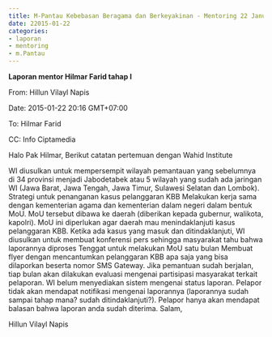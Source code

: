 ```yaml
---
title: M-Pantau Kebebasan Beragama dan Berkeyakinan - Mentoring 22 Januari 2015
date: 22015-01-22
categories:
- laporan
- mentoring
- m.Pantau
---
```


**Laporan mentor Hilmar Farid tahap I**

From: Hillun Vilayl Napis 

Date: 2015-01-22 20:16 GMT+07:00 

To: Hilmar Farid 

CC:	Info Ciptamedia

Halo Pak Hilmar, Berikut catatan pertemuan dengan Wahid Institute

WI diusulkan untuk mempersempit wilayah pemantauan yang sebelumnya di 34 provinsi menjadi Jabodetabek atau 5 wilayah yang sudah ada jaringan WI (Jawa Barat, Jawa Tengah, Jawa Timur, Sulawesi Selatan dan Lombok).
Strategi untuk penanganan kasus pelanggaran KBB
Melakukan kerja sama dengan kementerian agama dan kementerian dalam negeri dalam bentuk MoU.
MoU tersebut dibawa ke daerah (diberikan kepada gubernur, walikota, kapolri). MoU ini diperlukan agar daerah mau menindaklanjuti kasus pelanggaran KBB.
Ketika ada kasus yang masuk dan ditindaklanjuti, WI diusulkan untuk membuat konferensi pers sehingga masyarakat tahu bahwa laporannya diproses
Tenggat untuk melakukan MoU satu bulan
Membuat flyer dengan mencantumkan pelanggaran KBB apa saja yang bisa dilaporkan beserta nomor SMS Gateway.
Jika pemantuan sudah berjalan, tiap bulan akan dilakukan evaluasi mengenai partisipasi masyarakat terkait pelaporan.
WI belum menyediakan sistem mengenai status laporan. Pelapor tidak akan mendapat notifikasi mengenai laporannya (laporannya sudah sampai tahap mana? sudah ditindaklanjuti?). Pelapor hanya akan mendapat balasan bahwa laporan anda sudah diterima.
Salam,

Hillun Vilayl Napis
